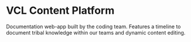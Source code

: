 # VCL Content Platform
Documentation web-app built by the coding team. Features a timeline to document tribal knowledge within our teams and dynamic content editing.
